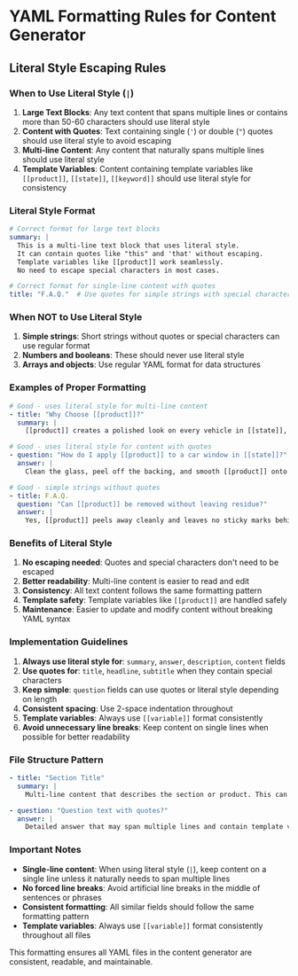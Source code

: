 # YAML Formatting Rules for Content Generator

## Literal Style Escaping Rules

### When to Use Literal Style (`|`)

1. **Large Text Blocks**: Any text content that spans multiple lines or contains more than 50-60 characters should use literal style
2. **Content with Quotes**: Text containing single (`'`) or double (`"`) quotes should use literal style to avoid escaping
3. **Multi-line Content**: Any content that naturally spans multiple lines should use literal style
4. **Template Variables**: Content containing template variables like `[[product]]`, `[[state]]`, `[[keyword]]` should use literal style for consistency

### Literal Style Format

```yaml
# Correct format for large text blocks
summary: |
  This is a multi-line text block that uses literal style.
  It can contain quotes like "this" and 'that' without escaping.
  Template variables like [[product]] work seamlessly.
  No need to escape special characters in most cases.

# Correct format for single-line content with quotes
title: "F.A.Q."  # Use quotes for simple strings with special characters
```

### When NOT to Use Literal Style

1. **Simple strings**: Short strings without quotes or special characters can use regular format
2. **Numbers and booleans**: These should never use literal style
3. **Arrays and objects**: Use regular YAML format for data structures

### Examples of Proper Formatting

```yaml
# Good - uses literal style for multi-line content
- title: "Why Choose [[product]]?"
  summary: |
    [[product]] creates a polished look on every vehicle in [[state]], letting [[keyword]] stand out for customers walking the lot. This helps buyers quickly spot key information as they browse.

# Good - uses literal style for content with quotes
- question: "How do I apply [[product]] to a car window in [[state]]?"
  answer: |
    Clean the glass, peel off the backing, and smooth [[product]] onto the window. No tools required.

# Good - simple strings without quotes
- title: F.A.Q.
  question: "Can [[product]] be removed without leaving residue?"
  answer: |
    Yes, [[product]] peels away cleanly and leaves no sticky marks behind.
```

### Benefits of Literal Style

1. **No escaping needed**: Quotes and special characters don't need to be escaped
2. **Better readability**: Multi-line content is easier to read and edit
3. **Consistency**: All text content follows the same formatting pattern
4. **Template safety**: Template variables like `[[product]]` are handled safely
5. **Maintenance**: Easier to update and modify content without breaking YAML syntax

### Implementation Guidelines

1. **Always use literal style for**: `summary`, `answer`, `description`, `content` fields
2. **Use quotes for**: `title`, `headline`, `subtitle` when they contain special characters
3. **Keep simple**: `question` fields can use quotes or literal style depending on length
4. **Consistent spacing**: Use 2-space indentation throughout
5. **Template variables**: Always use `[[variable]]` format consistently
6. **Avoid unnecessary line breaks**: Keep content on single lines when possible for better readability

### File Structure Pattern

```yaml
- title: "Section Title"
  summary: |
    Multi-line content that describes the section or product. This can contain template variables like [[product]] and [[state]]. Quotes and special characters are handled automatically.

- question: "Question text with quotes?"
  answer: |
    Detailed answer that may span multiple lines and contain template variables [[product]] and other content.
```

### Important Notes

- **Single-line content**: When using literal style (`|`), keep content on a single line unless it naturally needs to span multiple lines
- **No forced line breaks**: Avoid artificial line breaks in the middle of sentences or phrases
- **Consistent formatting**: All similar fields should follow the same formatting pattern
- **Template variables**: Always use `[[variable]]` format consistently throughout all files

This formatting ensures all YAML files in the content generator are consistent, readable, and maintainable.
